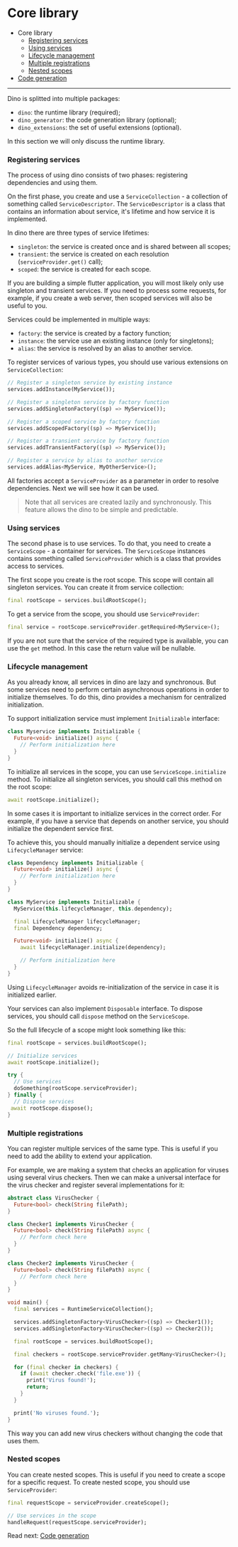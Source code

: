 # Core library

- Core library
  - [Registering services](#registering-services)
  - [Using services](#using-services)
  - [Lifecycle management](#lifecycle-management)
  - [Multiple registrations](#multiple-registrations)
  - [Nested scopes](#nested-scopes)
- [Code generation](code-generation.md)

---

Dino is splitted into multiple packages:

- `dino`: the runtime library (required);
- `dino_generator`: the code generation library (optional);
- `dino_extensions`: the set of useful extensions (optional).

In this section we will only discuss the runtime library.

### Registering services

The process of using dino consists of two phases: registering dependencies and using them.

On the first phase, you create and use a `ServiceCollection` - a collection of something called `ServiceDescriptor`. The `ServiceDescriptor` is a class that contains an information about service, it's lifetime and how service it is implemented.

In dino there are three types of service lifetimes:

- `singleton`: the service is created once and is shared between all scopes;
- `transient`: the service is created on each resolution (`serviceProvider.get()` call);
- `scoped`: the service is created for each scope.

If you are building a simple flutter application, you will most likely only use singleton and transient services.
If you need to process some requests, for example, if you create a web server, then scoped services will also be useful to you.

Services could be implemented in multiple ways:

- `factory`: the service is created by a factory function;
- `instance`: the service use an existing instance (only for singletons);
- `alias`: the service is resolved by an alias to another service.

To register services of various types, you should use various extensions on `ServiceCollection`:

```dart
// Register a singleton service by existing instance
services.addInstance(MyService());

// Register a singleton service by factory function
services.addSingletonFactory((sp) => MyService());

// Register a scoped service by factory function
services.addScopedFactory((sp) => MyService());

// Register a transient service by factory function
services.addTransientFactory((sp) => MyService());

// Register a service by alias to another service
services.addAlias<MyService, MyOtherService>();
```

All factories accept a `ServiceProvider` as a parameter in order to resolve dependencies. Next we will see how it can be used.

> Note that all services are created lazily and synchronously. This feature allows the dino to be simple and predictable.

### Using services

The second phase is to use services. To do that, you need to create a `ServiceScope` - a container for services. The `ServiceScope` instances contains something called `ServiceProvider` which is a class that provides access to services.

The first scope you create is the root scope. This scope will contain all singleton services. You can create it from service collection:

```dart
final rootScope = services.buildRootScope();
```

To get a service from the scope, you should use `ServiceProvider`:

```dart
final service = rootScope.serviceProvider.getRequired<MyService>();
```

If you are not sure that the service of the required type is available, you can use the `get` method. In this case the return value will be nullable.

### Lifecycle management

As you already know, all services in dino are lazy and synchronous. But some services need to perform certain asynchronous operations in order to initialize themselves. To do this, dino provides a mechanism for centralized initialization.

To support initialization service must implement `Initializable` interface:

```dart
class Myservice implements Initializable {
  Future<void> initialize() async {
    // Perform initialization here
  }
}
```

To initialize all services in the scope, you can use `ServiceScope.initialize` method. To initialize all singleton services, you should call this method on the root scope:

```dart
await rootScope.initialize();
```

In some cases it is important to initialize services in the correct order. For example, if you have a service that depends on another service, you should initialize the dependent service first.

To achieve this, you should manually initialize a dependent service using `LifecycleManager` service:

```dart
class Dependency implements Initializable {
  Future<void> initialize() async {
    // Perform initialization here
  }
}

class MyService implements Initializable {
  MyService(this.lifecycleManager, this.dependency);

  final LifecycleManager lifecycleManager;
  final Dependency dependency;

  Future<void> initialize() async {
    await lifecycleManager.initialize(dependency);

    // Perform initialization here
  }
}
```

Using `LifecycleManager` avoids re-initialization of the service in case it is initialized earlier.

Your services can also implement `Disposable` interface. To dispose services, you should call `dispose` method on the `ServiceScope`.

So the full lifecycle of a scope might look something like this:

```dart
final rootScope = services.buildRootScope();

// Initialize services
await rootScope.initialize();

try {
  // Use services
  doSomething(rootScope.serviceProvider);
} finally {
  // Dispose services
 await rootScope.dispose();
}
```

### Multiple registrations

You can register multiple services of the same type. This is useful if you need to add the ability to extend your application.

For example, we are making a system that checks an application for viruses using several virus checkers. Then we can make a universal interface for the virus checker and register several implementations for it:

```dart
abstract class VirusChecker {
  Future<bool> check(String filePath);
}

class Checker1 implements VirusChecker {
  Future<bool> check(String filePath) async {
    // Perform check here
  }
}

class Checker2 implements VirusChecker {
  Future<bool> check(String filePath) async {
    // Perform check here
  }
}

void main() {
  final services = RuntimeServiceCollection();

  services.addSingletonFactory<VirusChecker>((sp) => Checker1());
  services.addSingletonFactory<VirusChecker>((sp) => Checker2());

  final rootScope = services.buildRootScope();

  final checkers = rootScope.serviceProvider.getMany<VirusChecker>();

  for (final checker in checkers) {
    if (await checker.check('file.exe')) {
      print('Virus found!');
      return;
    }
  }

  print('No viruses found.');
}
```

This way you can add new virus checkers without changing the code that uses them.

### Nested scopes

You can create nested scopes. This is useful if you need to create a scope for a specific request. To create nested scope, you should use `ServiceProvider`:

```dart
final requestScope = serviceProvider.createScope();

// Use services in the scope
handleRequest(requestScope.serviceProvider);
```

Read next: [Code generation](code-generation.md)
